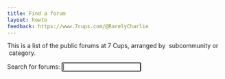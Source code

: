 ```yaml
---
title: Find a forum
layout: howto
feedback: https://www.7cups.com/@RarelyCharlie
---
```

<link rel="stylesheet" href="https://cdnjs.cloudflare.com/ajax/libs/font-awesome/5.10.2/css/all.min.css">
<style>{% include forummap.css %}</style>
<script src="https://code.jquery.com/jquery-3.5.0.min.js" crossorigin="anonymous"></script>
<script>{% include forumdata.js %}</script>
<script>{% include forummap.js %}</script>
<p>This is a list of the public forums at 7 Cups, arranged by <i class="fas fa-user-friends"></i>&nbsp;subcommunity or <i class="far fa-folder"></i>&nbsp;category.</p>
<p><label for="search">Search for forums: <input id="search" autofocus></label></p>
<div id="results"></div>
<div id="map"></div>
